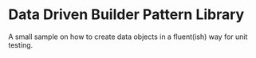 # Data Driven Builder Pattern Library
A small sample on how to create data objects in a fluent(ish) way for unit testing.
